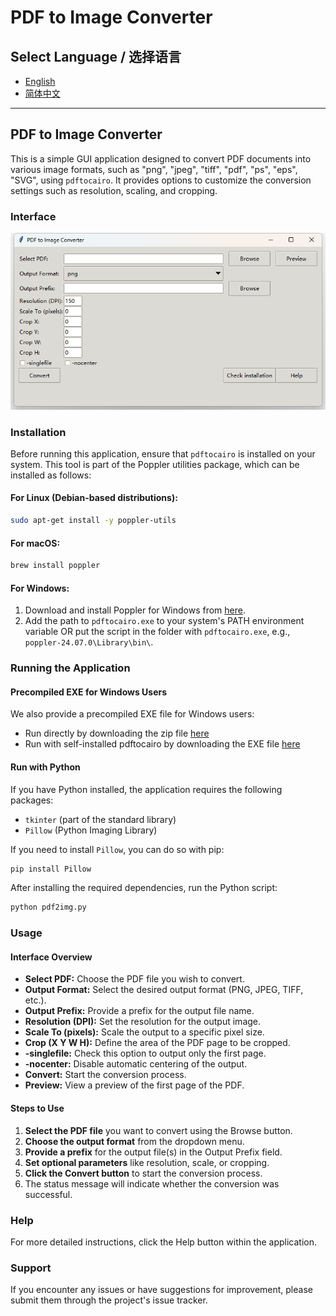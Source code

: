 # PDF to Image Converter

## Select Language / 选择语言
- [English](./README.md)
- [简体中文](./README_CN.md)

---

## PDF to Image Converter

This is a simple GUI application designed to convert PDF documents into various image formats, such as "png", "jpeg", "tiff", "pdf", "ps", "eps", "SVG", using `pdftocairo`. It provides options to customize the conversion settings such as resolution, scaling, and cropping.

### Interface

![GUI](./gui.png)

### Installation

Before running this application, ensure that `pdftocairo` is installed on your system. This tool is part of the Poppler utilities package, which can be installed as follows:

#### For Linux (Debian-based distributions):

```sh
sudo apt-get install -y poppler-utils
```

#### For macOS:

```sh
brew install poppler
```

#### For Windows:

1. Download and install Poppler for Windows from [here](https://github.com/oschwartz10612/poppler-windows).
2. Add the path to `pdftocairo.exe` to your system's PATH environment variable OR put the script in the folder with `pdftocairo.exe`, e.g., `poppler-24.07.0\Library\bin\`.

### Running the Application

#### Precompiled EXE for Windows Users

We also provide a precompiled EXE file for Windows users:
- Run directly by downloading the zip file [here](https://github.com/shawkui/pdf2img/releases/download/pdf-to-image/pdf2img_v1.0.0.zip)
- Run with self-installed pdftocairo by downloading the EXE file [here](https://github.com/shawkui/pdf2img/releases/download/pdf-to-image/pdf2img_v1.0.0.exe)

#### Run with Python

If you have Python installed, the application requires the following packages:

- `tkinter` (part of the standard library)
- `Pillow` (Python Imaging Library)

If you need to install `Pillow`, you can do so with pip:

```sh
pip install Pillow
```

After installing the required dependencies, run the Python script:

```sh
python pdf2img.py
```

### Usage

#### Interface Overview

- **Select PDF:** Choose the PDF file you wish to convert.
- **Output Format:** Select the desired output format (PNG, JPEG, TIFF, etc.).
- **Output Prefix:** Provide a prefix for the output file name.
- **Resolution (DPI):** Set the resolution for the output image.
- **Scale To (pixels):** Scale the output to a specific pixel size.
- **Crop (X Y W H):** Define the area of the PDF page to be cropped.
- **-singlefile:** Check this option to output only the first page.
- **-nocenter:** Disable automatic centering of the output.
- **Convert:** Start the conversion process.
- **Preview:** View a preview of the first page of the PDF.

#### Steps to Use

1. **Select the PDF file** you want to convert using the Browse button.
2. **Choose the output format** from the dropdown menu.
3. **Provide a prefix** for the output file(s) in the Output Prefix field.
4. **Set optional parameters** like resolution, scale, or cropping.
5. **Click the Convert button** to start the conversion process.
6. The status message will indicate whether the conversion was successful.

### Help

For more detailed instructions, click the Help button within the application.

### Support

If you encounter any issues or have suggestions for improvement, please submit them through the project's issue tracker.
